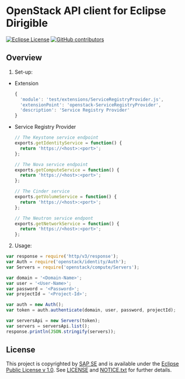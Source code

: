 # OpenStack API client for Eclipse Dirigible

[![Eclipse License](http://img.shields.io/badge/license-Eclipse-brightgreen.svg)](LICENSE)
[![GitHub contributors](https://img.shields.io/github/contributors/dirigiblelabs/openstack_api.svg)](https://github.com/dirigiblelabs/openstack_api/graphs/contributors)

## Overview
1. Set-up:

- Extension
  ```javascript
  {
    'module': 'test/extensions/ServiceRegistryProvider.js',
    'extensionPoint': 'openstack-ServiceRegistryProvider',
    'description': 'Service Registry Provider'
  }
  ```
- Service Registry Provider
  ```javascript
  // The Keystone service endpoint
  exports.getIdentityService = function() {
    return 'https://<host>:<port>';
  };

  // The Nova service endpoint
  exports.getComputeService = function() {
    return 'https://<host>:<port>';
  };

  // The Cinder service
  exports.getVolumeService = function() {
    return 'https://<host>:<port>';
  };

  // The Neutron service endpont
  exports.getNetworkService = function() {
    return 'https://<host>:<port>';
  };
  ```
2. Usage:

```javascript
var response = require('http/v3/response');
var Auth = require('openstack/identity/Auth');
var Servers = require('openstack/compute/Servers');

var domain = '<Domain-Name>';
var user = '<User-Name>';
var password = '<Password>';
var projectId = '<Project-Id>';

var auth = new Auth();
var token = auth.authenticate(domain, user, password, projectId);

var serversApi = new Servers(token);
var servers = serversApi.list();
response.println(JSON.stringify(servers));
```

## License

This project is copyrighted by [SAP SE](http://www.sap.com/) and is available under the [Eclipse Public License v 1.0](https://www.eclipse.org/legal/epl-v10.html). See [LICENSE](LICENSE) and [NOTICE.txt](NOTICE.txt) for further details.
